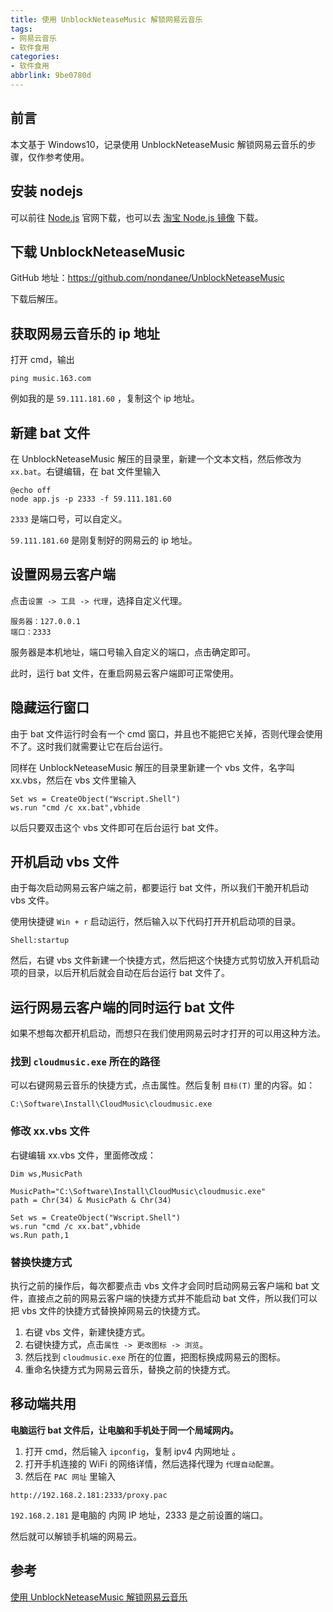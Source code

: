 ```yaml
---
title: 使用 UnblockNeteaseMusic 解锁网易云音乐
tags:
- 网易云音乐
- 软件食用
categories:
- 软件食用
abbrlink: 9be0780d
---
```


## 前言

本文基于 Windows10，记录使用 UnblockNeteaseMusic 解锁网易云音乐的步骤，仅作参考使用。

<!-- more -->

## 安装 nodejs

可以前往 [Node.js](https://nodejs.org/en/download/ "Node.js官网") 官网下载，也可以去 [淘宝 Node.js 镜像](https://npm.taobao.org/mirrors/node "淘宝 Node.js 镜像") 下载。



## 下载 UnblockNeteaseMusic

GitHub 地址：https://github.com/nondanee/UnblockNeteaseMusic

下载后解压。



## 获取网易云音乐的 ip 地址

打开 cmd，输出

```
ping music.163.com
```

例如我的是 `59.111.181.60` ，复制这个 ip 地址。



## 新建 bat 文件

在 UnblockNeteaseMusic 解压的目录里，新建一个文本文档，然后修改为 `xx.bat`。右键编辑，在 bat 文件里输入

```
@echo off
node app.js -p 2333 -f 59.111.181.60
```

`2333` 是端口号，可以自定义。

`59.111.181.60` 是刚复制好的网易云的 ip 地址。



## 设置网易云客户端

点击`设置 -> 工具 -> 代理`，选择自定义代理。

``` 
服务器：127.0.0.1
端口：2333
```

服务器是本机地址，端口号输入自定义的端口，点击确定即可。

此时，运行 bat 文件，在重启网易云客户端即可正常使用。



## 隐藏运行窗口

由于 bat 文件运行时会有一个 cmd 窗口，并且也不能把它关掉，否则代理会使用不了。这时我们就需要让它在后台运行。

同样在 UnblockNeteaseMusic 解压的目录里新建一个 vbs 文件，名字叫 xx.vbs，然后在 vbs 文件里输入

```
Set ws = CreateObject("Wscript.Shell")
ws.run "cmd /c xx.bat",vbhide
```

以后只要双击这个 vbs 文件即可在后台运行 bat 文件。



## 开机启动 vbs 文件

由于每次启动网易云客户端之前，都要运行 bat 文件，所以我们干脆开机启动 vbs 文件。

使用快捷键 `Win + r` 启动运行，然后输入以下代码打开开机启动项的目录。

```
Shell:startup
```

然后，右键 vbs 文件新建一个快捷方式，然后把这个快捷方式剪切放入开机启动项的目录，以后开机后就会自动在后台运行 bat 文件了。



## 运行网易云客户端的同时运行 bat 文件

如果不想每次都开机启动，而想只在我们使用网易云时才打开的可以用这种方法。

### 找到 `cloudmusic.exe` 所在的路径

可以右键网易云音乐的快捷方式，点击属性。然后复制 `目标(T)` 里的内容。如：

```
C:\Software\Install\CloudMusic\cloudmusic.exe
```



### 修改 xx.vbs 文件

右键编辑 xx.vbs 文件，里面修改成：

```
Dim ws,MusicPath

MusicPath="C:\Software\Install\CloudMusic\cloudmusic.exe"
path = Chr(34) & MusicPath & Chr(34)

Set ws = CreateObject("Wscript.Shell")
ws.run "cmd /c xx.bat",vbhide
ws.Run path,1
```



### 替换快捷方式

执行之前的操作后，每次都要点击 vbs 文件才会同时启动网易云客户端和 bat 文件，直接点之前的网易云客户端的快捷方式并不能启动 bat 文件，所以我们可以把 vbs 文件的快捷方式替换掉网易云的快捷方式。

1. 右键 vbs 文件，新建快捷方式。
2. 右键快捷方式，点击`属性 -> 更改图标 -> 浏览`。
3. 然后找到 `cloudmusic.exe` 所在的位置，把图标换成网易云的图标。
4. 重命名快捷方式为网易云音乐，替换之前的快捷方式。



## 移动端共用

**电脑运行 bat 文件后，让电脑和手机处于同一个局域网内。**

1. 打开 cmd，然后输入 `ipconfig`，复制 ipv4 内网地址 。
2. 打开手机连接的 WiFi 的网络详情，然后选择代理为 `代理自动配置`。
3. 然后在 `PAC 网址` 里输入

```
http://192.168.2.181:2333/proxy.pac
```

`192.168.2.181` 是电脑的 内网 IP 地址，2333 是之前设置的端口。

然后就可以解锁手机端的网易云。



## 参考

[使用 UnblockNeteaseMusic 解锁网易云音乐](https://www.coolapk.com/feed/17372371?shareKey=ODI1NTliMjk3MDUzNWVhMjQ3YTA~&shareUid=1167987&shareFrom=com.coolapk.market_10.1)